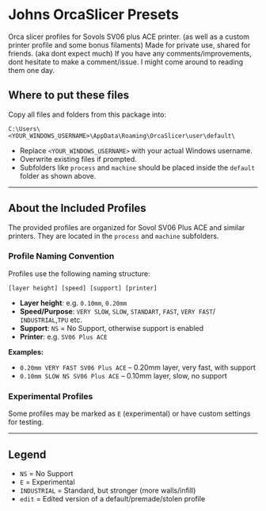 # Johns OrcaSlicer Presets

Orca slicer profiles for Sovols SV06 plus ACE printer. (as well as a custom printer profile and some bonus filaments)
Made for private use, shared for friends. (aka dont expect much) 
If you have any comments/improvements, dont hesitate to make a comment/issue. I might come around to reading them one day.

## Where to put these files

Copy all files and folders from this package into:

```
C:\Users\<YOUR_WINDOWS_USERNAME>\AppData\Roaming\OrcaSlicer\user\default\
```

- Replace `<YOUR_WINDOWS_USERNAME>` with your actual Windows username.
- Overwrite existing files if prompted.
- Subfolders like `process` and `machine` should be placed inside the `default` folder as shown above.

---

## About the Included Profiles

The provided profiles are organized for Sovol SV06 Plus ACE and similar printers. They are located in the `process` and `machine` subfolders.

### Profile Naming Convention

Profiles use the following naming structure:

```
[layer height] [speed] [support] [printer]
```

- **Layer height**: e.g. `0.10mm`, `0.20mm`
- **Speed/Purpose**: `VERY SLOW`, `SLOW`, `STANDART`, `FAST`, `VERY FAST`/ `INDUSTRIAL`,`TPU` etc.
- **Support**: `NS` = No Support, otherwise support is enabled
- **Printer**: e.g. `SV06 Plus ACE`

**Examples:**
- `0.20mm VERY FAST SV06 Plus ACE` – 0.20mm layer, very fast, with support
- `0.10mm SLOW NS SV06 Plus ACE` – 0.10mm layer, slow, no support

### Experimental Profiles

Some profiles may be marked as `E` (experimental) or have custom settings for testing.

---

## Legend

- `NS` = No Support
- `E` = Experimental
- `INDUSTRIAL` = Standard, but stronger (more walls/infill)
- `edit` = Edited version of a default/premade/stolen profile
